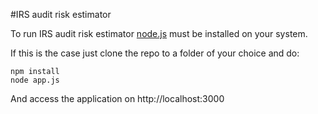 #IRS audit risk estimator

To run IRS audit risk estimator [node.js][1] must be installed on your system.

If this is the case just clone the repo to a folder of your choice and do:

    npm install
    node app.js	

And access the application on http://localhost:3000

[1]:www.google.com
[2]:www.google.com



